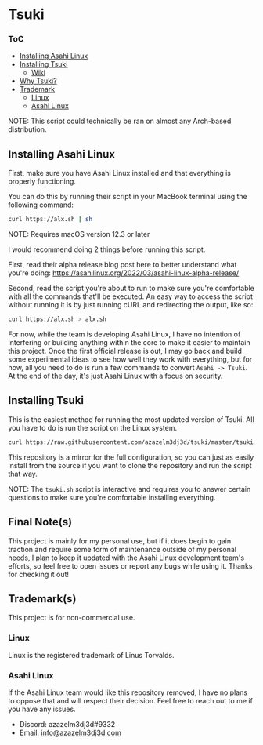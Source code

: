 # Tsuki

### ToC

   * [Installing Asahi Linux](#installing-asahi-linux)
   * [Installing Tsuki](#installing-tsuki)
      * [Wiki](#wiki)
   * [Why Tsuki?](#why-tsuki)
   * [Trademark](#trademarks)
      * [Linux](#linux)
      * [Asahi Linux](#asahi-linux)

NOTE: This script could technically be ran on almost any Arch-based distribution.

## Installing Asahi Linux

First, make sure you have Asahi Linux installed and that everything is properly functioning.

You can do this by running their script in your MacBook terminal using the following command:

```zsh
curl https://alx.sh | sh
```

NOTE: Requires macOS version 12.3 or later

I would recommend doing 2 things before running this script.

First, read their alpha release blog post here to better understand what you're doing: https://asahilinux.org/2022/03/asahi-linux-alpha-release/

Second, read the script you're about to run to make sure you're comfortable with all the commands that'll be executed. An easy way to access the script without running it is by just running cURL and redirecting the output, like so:

```zsh
curl https://alx.sh > alx.sh
```

For now, while the team is developing Asahi Linux, I have no intention of interfering or building anything within the core to make it easier to maintain this project. Once the first official release is out, I may go back and build some experimental ideas to see how well they work with everything, but for now, all you need to do is run a few commands to convert `Asahi -> Tsuki`. At the end of the day, it's just Asahi Linux with a focus on security.

## Installing Tsuki

This is the easiest method for running the most updated version of Tsuki. All you have to do is run the script on the Linux system.

```bash
curl https://raw.githubusercontent.com/azazelm3dj3d/tsuki/master/tsuki.sh | sh
```

This repository is a mirror for the full configuration, so you can just as easily install from the source if you want to clone the repository and run the script that way.

NOTE: The `tsuki.sh` script is interactive and requires you to answer certain questions to make sure you're comfortable installing everything.

## Final Note(s)

This project is mainly for my personal use, but if it does begin to gain traction and require some form of maintenance outside of my personal needs, I plan to keep it updated with the Asahi Linux development team's efforts, so feel free to open issues or report any bugs while using it. Thanks for checking it out!

## Trademark(s)

This project is for non-commercial use.

### Linux

Linux is the registered trademark of Linus Torvalds.

### Asahi Linux

If the Asahi Linux team would like this repository removed, I have no plans to oppose that and will respect their decision. Feel free to reach out to me if you have any issues.

- Discord: azazelm3dj3d#9332
- Email: info@azazelm3dj3d.com
